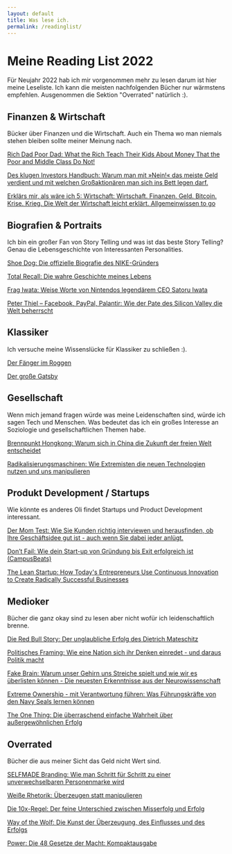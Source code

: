 ```yaml
---
layout: default
title: Was lese ich.
permalink: /readinglist/
---
```


# Meine Reading List 2022

Für Neujahr 2022 hab ich mir vorgenommen mehr zu lesen darum ist hier meine Leseliste. Ich kann die meisten nachfolgenden Bücher nur wärmstens empfehlen. Ausgenommen die Sektion "Overrated" natürlich :).

## Finanzen & Wirtschaft

Bücker über Finanzen und die Wirtschaft. Auch ein Thema wo man niemals stehen bleiben sollte meiner Meinung nach.

[Rich Dad Poor Dad: What the Rich Teach Their Kids About Money That the Poor and Middle Class Do Not!](https://amzn.to/3fvYq9X)

[Des klugen Investors Handbuch: Warum man mit »Nein!« das meiste Geld verdient und mit welchen Großaktionären man sich ins Bett legen darf.](https://amzn.to/3zF01B2)

[Erklärs mir, als wäre ich 5: Wirtschaft: Wirtschaft. Finanzen. Geld. Bitcoin. Krise. Krieg. Die Welt der Wirtschaft leicht erklärt. Allgemeinwissen to go](https://amzn.to/3T3Vv65)

## Biografien & Portraits

Ich bin ein großer Fan von Story Telling und was ist das beste
Story Telling? Genau die Lebensgeschichte von Interessanten Personalities.

[Shoe Dog: Die offizielle Biografie des NIKE-Gründers](https://amzn.to/3DqGHIM)

[Total Recall: Die wahre Geschichte meines Lebens](https://amzn.to/3WEXml1)

[Frag Iwata: Weise Worte von Nintendos legendärem CEO Satoru Iwata](https://amzn.to/3U3fmDA)

[Peter Thiel – Facebook, PayPal, Palantir: Wie der Pate des Silicon Valley die Welt beherrscht](https://amzn.to/3SVz1UM)

## Klassiker

Ich versuche meine Wissenslücke für Klassiker zu schließen :).

[Der Fänger im Roggen](https://amzn.to/3fvY5nH)

[Der große Gatsby](https://amzn.to/3fzNJ67)

## Gesellschaft

Wenn mich jemand fragen würde was meine Leidenschaften sind, würde ich sagen
Tech und Menschen. Was bedeutet das ich ein großes Interesse an Soziologie und
gesellschaftlichen Themen habe.

[Brennpunkt Hongkong: Warum sich in China die Zukunft der freien Welt entscheidet](https://amzn.to/3Nxh1yP)

[Radikalisierungsmaschinen: Wie Extremisten die neuen Technologien nutzen und uns manipulieren](https://amzn.to/3DUpGZ0)

## Produkt Development / Startups

Wie könnte es anderes Oli findet Startups und Product Development interessant.

[Der Mom Test: Wie Sie Kunden richtig interviewen und herausfinden, ob Ihre Geschäftsidee gut ist - auch wenn Sie dabei jeder anlügt.](https://amzn.to/3NyoXzP)

[Don’t Fail: Wie dein Start-up von Gründung bis Exit erfolgreich ist (CampusBeats)](https://amzn.to/3DFajCG)

[The Lean Startup: How Today's Entrepreneurs Use Continuous Innovation to Create Radically Successful Businesses](https://amzn.to/3Dw4APu)

## Medioker

Bücher die ganz okay sind zu lesen aber nicht wofür ich leidenschaftlich brenne.

[Die Red Bull Story: Der unglaubliche Erfolg des Dietrich Mateschitz](https://amzn.to/3DBdYBc)

[Politisches Framing: Wie eine Nation sich ihr Denken einredet - und daraus Politik macht](https://amzn.to/3WvXrqP)

[Fake Brain: Warum unser Gehirn uns Streiche spielt und wie wir es überlisten können - Die neuesten Erkenntnisse aus der Neurowissenschaft](https://amzn.to/3FKrFjZ)

[Extreme Ownership - mit Verantwortung führen: Was Führungskräfte von den Navy Seals lernen können](https://amzn.to/3H8PAud)

[The One Thing: Die überraschend einfache Wahrheit über außergewöhnlichen Erfolg](https://amzn.to/3ftUFSj)

## Overrated

Bücher die aus meiner Sicht das Geld nicht Wert sind.

[SELFMADE Branding: Wie man Schritt für Schritt zu einer unverwechselbaren Personenmarke wird](https://amzn.to/3fwM3uk)

[Weiße Rhetorik: Überzeugen statt manipulieren](https://amzn.to/3zHfTmB)

[Die 10x-Regel: Der feine Unterschied zwischen Misserfolg und Erfolg](https://amzn.to/3U1QZXb)

[Way of the Wolf: Die Kunst der Überzeugung, des Einflusses und des Erfolgs](https://amzn.to/3Up2IhZ)

[Power: Die 48 Gesetze der Macht: Kompaktausgabe](https://amzn.to/3sScnC6)

